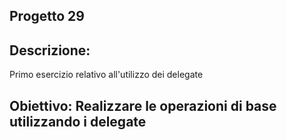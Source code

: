 



## Progetto 29
## Descrizione:
Primo esercizio relativo all'utilizzo dei delegate
## Obiettivo: Realizzare le operazioni di base utilizzando i delegate